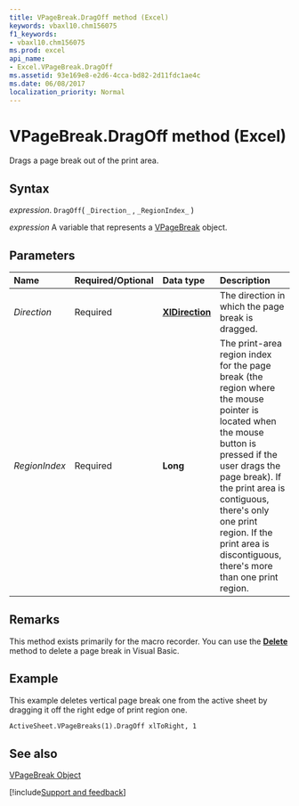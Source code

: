 ```yaml
---
title: VPageBreak.DragOff method (Excel)
keywords: vbaxl10.chm156075
f1_keywords:
- vbaxl10.chm156075
ms.prod: excel
api_name:
- Excel.VPageBreak.DragOff
ms.assetid: 93e169e8-e2d6-4cca-bd82-2d11fdc1ae4c
ms.date: 06/08/2017
localization_priority: Normal
---
```



# VPageBreak.DragOff method (Excel)

Drags a page break out of the print area.


## Syntax

_expression_. `DragOff`( `_Direction_` , `_RegionIndex_` )

_expression_ A variable that represents a [VPageBreak](Excel.VPageBreak.md) object.


## Parameters



|Name|Required/Optional|Data type|Description|
|:-----|:-----|:-----|:-----|
| _Direction_|Required| **[XlDirection](Excel.XlDirection.md)**|The direction in which the page break is dragged.|
| _RegionIndex_|Required| **Long**|The print-area region index for the page break (the region where the mouse pointer is located when the mouse button is pressed if the user drags the page break). If the print area is contiguous, there's only one print region. If the print area is discontiguous, there's more than one print region.|

## Remarks

This method exists primarily for the macro recorder. You can use the  **[Delete](Excel.VPageBreak.Delete.md)** method to delete a page break in Visual Basic.


## Example

This example deletes vertical page break one from the active sheet by dragging it off the right edge of print region one.


```vb
ActiveSheet.VPageBreaks(1).DragOff xlToRight, 1
```


## See also


[VPageBreak Object](Excel.VPageBreak.md)

[!include[Support and feedback](~/includes/feedback-boilerplate.md)]